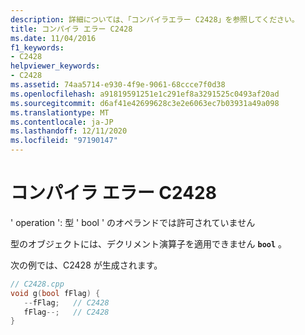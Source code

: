 ```yaml
---
description: 詳細については、「コンパイラエラー C2428」を参照してください。
title: コンパイラ エラー C2428
ms.date: 11/04/2016
f1_keywords:
- C2428
helpviewer_keywords:
- C2428
ms.assetid: 74aa5714-e930-4f9e-9061-68ccce7f0d38
ms.openlocfilehash: a91819591251e1c291ef8a3291525c0493af20ad
ms.sourcegitcommit: d6af41e42699628c3e2e6063ec7b03931a49a098
ms.translationtype: MT
ms.contentlocale: ja-JP
ms.lasthandoff: 12/11/2020
ms.locfileid: "97190147"
---
```

# <a name="compiler-error-c2428"></a>コンパイラ エラー C2428

' operation ': 型 ' bool ' のオペランドでは許可されていません

型のオブジェクトには、デクリメント演算子を適用できません **`bool`** 。

次の例では、C2428 が生成されます。

```cpp
// C2428.cpp
void g(bool fFlag) {
   --fFlag;   // C2428
   fFlag--;   // C2428
}
```
